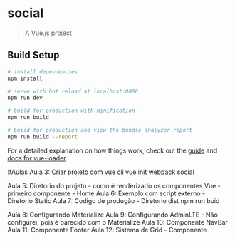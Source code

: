 # social

> A Vue.js project

## Build Setup

``` bash
# install dependencies
npm install

# serve with hot reload at localhost:8080
npm run dev

# build for production with minification
npm run build

# build for production and view the bundle analyzer report
npm run build --report
```

For a detailed explanation on how things work, check out the [guide](http://vuejs-templates.github.io/webpack/) and [docs for vue-loader](http://vuejs.github.io/vue-loader).

#Aulas
 Aula 3: Criar projeto com vue cli
 vue init webpack social

 Aula 5: Diretorio do projeto - como é renderizado os componentes Vue - primeiro componente - Home
 Aula 6: Exemplo com script externo - Diretorio Static
 Aula 7: Codigo de produção - Diretorio dist
 npm run buid

 Aula 8: Configurando Materialize
 Aula 9: Configurando AdminLTE - Não configurei, pois é parecido com o Materialize
 Aula 10: Componente NavBar
 Aula 11: Componente Footer
 Aula 12: Sistema de Grid - Componente

